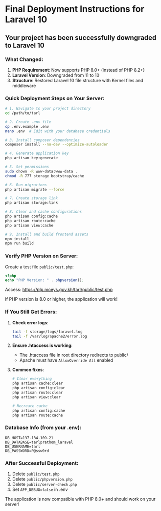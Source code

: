 # Final Deployment Instructions for Laravel 10

## Your project has been successfully downgraded to Laravel 10

### What Changed:
1. **PHP Requirement**: Now supports PHP 8.0+ (instead of PHP 8.2+)
2. **Laravel Version**: Downgraded from 11 to 10
3. **Structure**: Restored Laravel 10 file structure with Kernel files and middleware

### Quick Deployment Steps on Your Server:

```bash
# 1. Navigate to your project directory
cd /path/to/tarl

# 2. Create .env file
cp .env.example .env
nano .env  # Edit with your database credentials

# 3. Install composer dependencies
composer install --no-dev --optimize-autoloader

# 4. Generate application key
php artisan key:generate

# 5. Set permissions
sudo chown -R www-data:www-data .
chmod -R 777 storage bootstrap/cache

# 6. Run migrations
php artisan migrate --force

# 7. Create storage link
php artisan storage:link

# 8. Clear and cache configurations
php artisan config:cache
php artisan route:cache
php artisan view:cache

# 9. Install and build frontend assets
npm install
npm run build
```

### Verify PHP Version on Server:

Create a test file `public/test.php`:
```php
<?php
echo "PHP Version: " . phpversion();
```

Access: https://plp.moeys.gov.kh/tarl/public/test.php

If PHP version is 8.0 or higher, the application will work!

### If You Still Get Errors:

1. **Check error logs**:
   ```bash
   tail -f storage/logs/laravel.log
   tail -f /var/log/apache2/error.log
   ```

2. **Ensure .htaccess is working**:
   - The .htaccess file in root directory redirects to public/
   - Apache must have `AllowOverride All` enabled

3. **Common fixes**:
   ```bash
   # Clear everything
   php artisan cache:clear
   php artisan config:clear
   php artisan route:clear
   php artisan view:clear
   
   # Recreate cache
   php artisan config:cache
   php artisan route:cache
   ```

### Database Info (from your .env):
```
DB_HOST=137.184.109.21
DB_DATABASE=tarlprathom_laravel
DB_USERNAME=tarl
DB_PASSWORD=P@ssw0rd
```

### After Successful Deployment:
1. Delete `public/test.php`
2. Delete `public/phpversion.php`
3. Delete `public/server-check.php`
4. Set `APP_DEBUG=false` in .env

The application is now compatible with PHP 8.0+ and should work on your server!